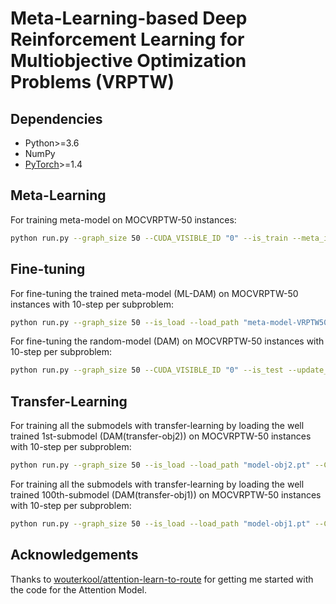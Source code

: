 # Meta-Learning-based Deep Reinforcement Learning for Multiobjective Optimization Problems (VRPTW)

## Dependencies

* Python>=3.6
* NumPy
* [PyTorch](http://pytorch.org/)>=1.4

## Meta-Learning

For training meta-model on MOCVRPTW-50 instances:

```bash
python run.py --graph_size 50 --CUDA_VISIBLE_ID "0" --is_train --meta_iterations 2000
```

## Fine-tuning

For fine-tuning the trained meta-model (ML-DAM) on MOCVRPTW-50 instances with 10-step per subproblem:
```bash
python run.py --graph_size 50 --is_load --load_path "meta-model-VRPTW50.pt" --CUDA_VISIBLE_ID "0" --is_test --update_step_test 10
```

For fine-tuning the random-model (DAM) on MOCVRPTW-50 instances with 10-step per subproblem:

```bash
python run.py --graph_size 50 --CUDA_VISIBLE_ID "0" --is_test --update_step_test 10
```

## Transfer-Learning

For training all the submodels with transfer-learning by loading the well trained 1st-submodel (DAM(transfer-obj2)) on MOCVRPTW-50 instances with 10-step per subproblem:

```bash
python run.py --graph_size 50 --is_load --load_path "model-obj2.pt" --CUDA_VISIBLE_ID "0" --is_transfer --is_test --update_step_test 10
```

For training all the submodels with transfer-learning by loading the well trained 100th-submodel (DAM(transfer-obj1)) on MOCVRPTW-50 instances with 10-step per subproblem:

```bash
python run.py --graph_size 50 --is_load --load_path "model-obj1.pt" --CUDA_VISIBLE_ID "0" --is_transfer --is_test --update_step_test 10
```

## Acknowledgements

Thanks to [wouterkool/attention-learn-to-route](https://github.com/wouterkool/attention-learn-to-route) for getting me started with the code for the Attention Model.

